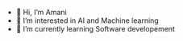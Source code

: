 - 👋 Hi, I’m Amani
- 👀 I’m interested in AI and Machine learning
- 🌱 I’m currently learning Software developement

<!---
AmaniB96/AmaniB96 is a ✨ special ✨ repository because its `README.md` (this file) appears on your GitHub profile.
You can click the Preview link to take a look at your changes.
--->
